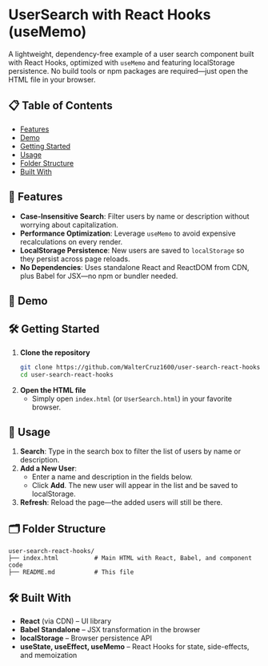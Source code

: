 # UserSearch with React Hooks (useMemo)

A lightweight, dependency-free example of a user search component built with React Hooks, optimized with `useMemo` and featuring localStorage persistence. No build tools or npm packages are required—just open the HTML file in your browser.

## 📋 Table of Contents

- [Features](#features)
- [Demo](#demo)
- [Getting Started](#getting-started)
- [Usage](#usage)
- [Folder Structure](#folder-structure)
- [Built With](#built-with)

## 🚀 Features

- **Case-Insensitive Search**: Filter users by name or description without worrying about capitalization.
- **Performance Optimization**: Leverage `useMemo` to avoid expensive recalculations on every render.
- **LocalStorage Persistence**: New users are saved to `localStorage` so they persist across page reloads.
- **No Dependencies**: Uses standalone React and ReactDOM from CDN, plus Babel for JSX—no npm or bundler needed.

## 🎥 Demo

## 🛠️ Getting Started

1. **Clone the repository**
   ```bash
   git clone https://github.com/WalterCruz1600/user-search-react-hooks.git
   cd user-search-react-hooks
   ```
2. **Open the HTML file**
   - Simply open `index.html` (or `UserSearch.html`) in your favorite browser.

## 📖 Usage

1. **Search**: Type in the search box to filter the list of users by name or description.
2. **Add a New User**:
   - Enter a name and description in the fields below.
   - Click **Add**. The new user will appear in the list and be saved to localStorage.
3. **Refresh**: Reload the page—the added users will still be there.

## 🗂️ Folder Structure

```
user-search-react-hooks/
├── index.html          # Main HTML with React, Babel, and component code
├── README.md           # This file
```

## 🛠️ Built With

- **React** (via CDN) – UI library
- **Babel Standalone** – JSX transformation in the browser
- **localStorage** – Browser persistence API
- **useState, useEffect, useMemo** – React Hooks for state, side-effects, and memoization


